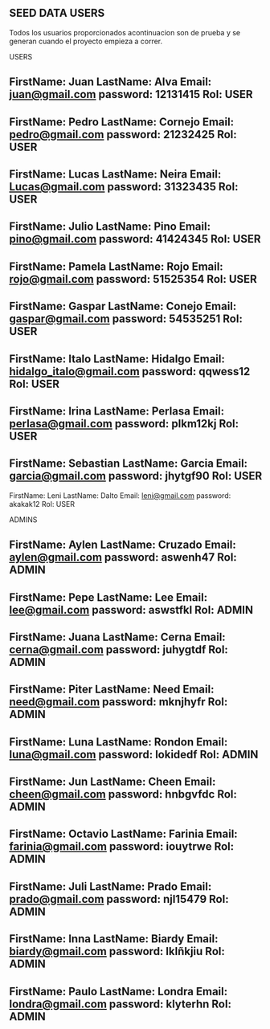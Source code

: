 SEED DATA USERS
----------------
Todos los usuarios proporcionados acontinuacion son de prueba y se generan cuando el proyecto empieza a correr.

USERS

FirstName: Juan
LastName: Alva
Email: juan@gmail.com
password: 12131415
Rol: USER
---------
FirstName: Pedro
LastName: Cornejo
Email: pedro@gmail.com
password: 21232425
Rol: USER
----------
FirstName: Lucas
LastName: Neira
Email: Lucas@gmail.com
password: 31323435
Rol: USER
-----------
FirstName: Julio
LastName: Pino
Email: pino@gmail.com
password: 41424345
Rol: USER
-----------
FirstName: Pamela
LastName: Rojo
Email: rojo@gmail.com
password: 51525354
Rol: USER
-----------
FirstName: Gaspar
LastName: Conejo
Email: gaspar@gmail.com
password: 54535251
Rol: USER
-----------
FirstName: Italo
LastName: Hidalgo
Email: hidalgo_italo@gmail.com
password: qqwess12
Rol: USER
-----------
FirstName: Irina
LastName: Perlasa
Email: perlasa@gmail.com
password: plkm12kj
Rol: USER
------------
FirstName: Sebastian
LastName: Garcia
Email: garcia@gmail.com
password: jhytgf90
Rol: USER
-----------
FirstName: Leni
LastName: Dalto
Email: leni@gmail.com
password: akakak12
Rol: USER

ADMINS

FirstName: Aylen
LastName: Cruzado
Email: aylen@gmail.com
password: aswenh47
Rol: ADMIN
-----------
FirstName: Pepe
LastName: Lee
Email: lee@gmail.com
password: aswstfkl
Rol: ADMIN
-----------
FirstName: Juana
LastName: Cerna
Email: cerna@gmail.com
password: juhygtdf
Rol: ADMIN
-----------
FirstName: Piter
LastName: Need
Email: need@gmail.com
password: mknjhyfr
Rol: ADMIN
-----------
FirstName: Luna
LastName: Rondon
Email: luna@gmail.com
password: lokidedf
Rol: ADMIN
-----------
FirstName: Jun
LastName: Cheen
Email: cheen@gmail.com
password: hnbgvfdc
Rol: ADMIN
-----------
FirstName: Octavio
LastName: Farinia
Email: farinia@gmail.com
password: iouytrwe
Rol: ADMIN
-----------
FirstName: Juli
LastName: Prado
Email: prado@gmail.com
password: njl15479
Rol: ADMIN
-----------
FirstName: Inna
LastName: Biardy
Email: biardy@gmail.com
password: lklñkjiu
Rol: ADMIN
-----------
FirstName: Paulo
LastName: Londra
Email: londra@gmail.com
password: klyterhn
Rol: ADMIN
-----------